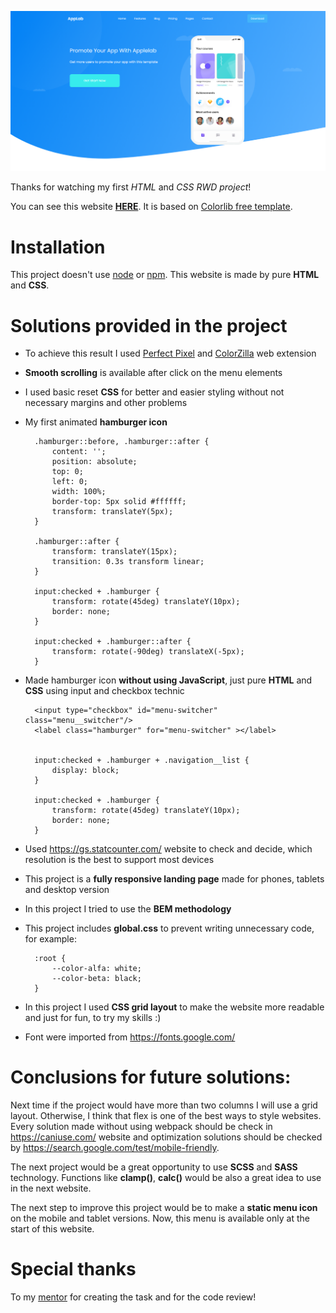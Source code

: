 ![RWD Website Project](https://github.com/DKrawczyk/rwd-project/blob/main/assets/preview.png?raw=true)

Thanks for watching my first *HTML* and *CSS RWD project*!

You can see this website **[HERE](https://dkrawczyk.github.io/rwd-project/)**. 
It is based on [Colorlib free template](https://colorlib.com/wp/template/applab/).


# Installation

This project doesn't use [node](https://nodejs.org/en/) or [npm](https://www.npmjs.com/). This website is made by pure **HTML** and **CSS**.


# Solutions provided in the project

- To achieve this result I used [Perfect Pixel](https://www.welldonecode.com/perfectpixel/) and [ColorZilla](https://www.colorzilla.com/) web extension

- **Smooth scrolling** is available after click on the menu elements

- I used basic reset **CSS** for better and easier styling without not necessary margins and other problems 

- My first animated **hamburger icon**

		.hamburger::before, .hamburger::after {
			content: '';
			position: absolute;
			top: 0;
			left: 0;
			width: 100%;
			border-top: 5px solid #ffffff;
			transform: translateY(5px);
		}

		.hamburger::after {
			transform: translateY(15px);
			transition: 0.3s transform linear;
		}

		input:checked + .hamburger {
			transform: rotate(45deg) translateY(10px); 
			border: none;
		}

		input:checked + .hamburger::after {
			transform: rotate(-90deg) translateX(-5px);
		}

- Made hamburger icon **without using JavaScript**, just pure **HTML** and **CSS** using input and checkbox technic

		<input type="checkbox" id="menu-switcher" class="menu__switcher"/>
		<label class="hamburger" for="menu-switcher" ></label>


		input:checked + .hamburger + .navigation__list {
			display: block;
		}

		input:checked + .hamburger {
			transform: rotate(45deg) translateY(10px); 
			border: none;
		}

- Used https://gs.statcounter.com/ website to check and decide, which resolution is the best to support most devices

- This project is a **fully responsive landing page** made for phones, tablets and desktop version

- In this project I tried to use the **BEM methodology**

- This project includes **global.css** to prevent writing unnecessary code, for example:

		:root {
			--color-alfa: white;
			--color-beta: black;
		}

- In this project I used **CSS grid layout** to make the website more readable and just for fun, to try my skills :)

- Font were imported from https://fonts.google.com/


# Conclusions for future solutions:

Next time if the project would have more than two columns I will use a grid layout. Otherwise, I think that flex is one of the best ways to style websites.
Every solution made without using webpack should be check in https://caniuse.com/ website and optimization solutions should be checked by https://search.google.com/test/mobile-friendly.

The next project would be a great opportunity to use **SCSS** and **SASS** technology. Functions like **clamp()**, **calc()** would be also a great idea to use in the next website.

The next step to improve this project would be to make a **static menu icon** on the mobile and tablet versions. Now, this menu is available only at the start of this website.


# Special thanks
To my [mentor](https://devmentor.pl/) for creating the task and for the code review!
